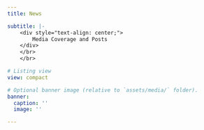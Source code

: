 ```yaml
---
title: News

subtitle: |-
    <div style="text-align: center;">
        Media Coverage and Posts
    </div>
    </br>
    </br>

# Listing view
view: compact

# Optional banner image (relative to `assets/media/` folder).
banner:
  caption: ''
  image: ''

---
```

